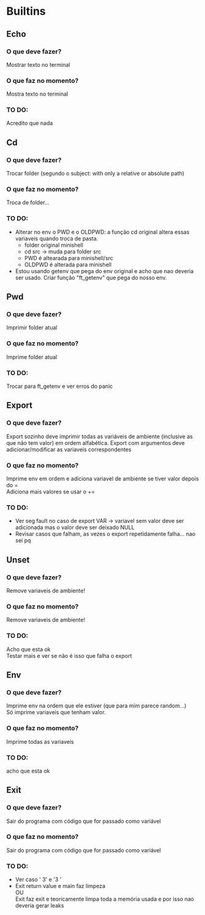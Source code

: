 # Builtins

## Echo
### O que deve fazer?
Mostrar texto no terminal  
### O que faz no momento?
Mostra texto no terminal
### TO DO:
Acredito que nada

## Cd
### O que deve fazer?
Trocar folder (segundo o subject: with only a relative or absolute path)  
### O que faz no momento?
Troca de folder...  
### TO DO:
- Alterar no env o PWD e o OLDPWD: a função cd original altera essas variaveis quando troca de pasta.
    - folder original minishell
    - cd src -> muda para folder src
    - PWD é altearada para minishell/src
    - OLDPWD é alterada para minishell
- Estou usando getenv que pega do env original e acho que nao deveria ser usado. Criar função "ft_getenv" que pega do nosso env.  

## Pwd
### O que deve fazer?
Imprimir folder atual  
### O que faz no momento?
Imprime folder atual  
### TO DO:
Trocar para ft_getenv e ver erros do panic  

## Export
### O que deve fazer?
Export sozinho deve imprimir todas as variáveis de ambiente (inclusive as que não tem valor) em ordem alfabética. Export com argumentos deve adicionar/modificar as variaveis correspondentes  
### O que faz no momento?
Imprime env em ordem e adiciona variavel de ambiente se tiver valor depois do =  
Adiciona mais valores se usar o +=  
### TO DO:
- Ver seg fault no caso de export VAR -> variavel sem valor deve ser adicionada mas o valor deve ser deixado NULL   
- Revisar casos que falham, as vezes o export repetidamente falha... nao sei pq    

## Unset
### O que deve fazer?
Remove variaveis de ambiente!  
### O que faz no momento?
Remove variaveis de ambiente!  
### TO DO:
Acho que esta ok  
Testar mais e ver se não é isso que falha o export  

## Env
### O que deve fazer?
Imprime env na ordem que ele estiver (que para mim parece random...)  
Só imprime variaveis que tenham valor.  
### O que faz no momento?
Imprime todas as variaveis  
### TO DO:
acho que esta ok  

## Exit
### O que deve fazer?
Sair do programa com código que for passado como variável  
### O que faz no momento?
Sair do programa com código que for passado como variável  
### TO DO:
- Ver caso ' 3' e '3 '  
- Exit return value e main faz limpeza  
OU  
Exit faz exit e teoricamente limpa toda a memória usada e por isso nao deveria gerar leaks  
